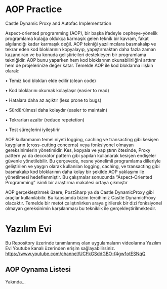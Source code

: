 # AOP Practice
Castle Dynamic Proxy and Autofac Implementation 

Aspect-oriented programming (AOP), bir başka ifadeyle cepheye-yönelik programlama kulağa oldukça karmaşık gelen teknik bir kavram, fakat algılandığı kadar karmaşık değil. AOP tekniği yazılımcılara basmakalıp ve tekrar eden kod bloklarının kopyalayıp, yapıştırmaktan daha fazla zaman kazandıran ve bu konuda geliştiricileri destekleyen bir programlama tekniğidir. AOP bunu yaparken hem kod bloklarının okunabilirliğini arttırır hem de projelerinize değer katar. 
Temelde AOP ile kod bloklarına ilişkin olarak:

•	Temiz kod blokları elde edilir (clean code)

•	Kod bloklarını okumak kolaylaşır (easier to read)

•	Hatalara daha az açıktır (less prone to bugs)

•	Sürdürülmesi daha kolaydır (easier to maintain)

•	Tekrarları azaltır (reduce repetetion)

•	Test süreçlerini iyileştirir 

AOP kullanmanın temel niyeti logging, caching ve transacting gibi kesişen kaygıların (cross-cutting concerns) veya fonksiyonel olmayan gereksinimlerin yönetimidir. Kes, kopyala ve yapıştırın ötesinde, Proxy pattern ya da decorator pattern gibi yapıları kullanarak kesişen endişeler güvenle yönetilebilir. Bu çerçevede, nesne yönelimli programlama dilleriyle geliştirilen ve yaygın olarak kullanılan logging, caching, ve transacting gibi basmakalıp kod bloklarının daha kolay bir şekilde AOP yaklaşımı ile yönetilmesi hedeflenmiştir. Bu çalışmalar sonucunda “Aspect-Oriented Programming” isimli bir araştırma makalesi ortaya çıkmıştır

AOP gerçekleştirmek üzere; PostSharp ya da Castle DynamicProxy gibi araçlar kullanılabilir. Bu kapsamda bizim tercihimiz Castle DynamicProxy olacaktır. Temelde bir metot çalıştırılırken araya girilerek bir dizi fonksiyonel olmayan gereksinimin karşılanması bu tekniklik ile gerçekleştirilmektedir.

# Yazılım Evi 
Bu Repository üzerinde tanımlanmış olan uygulamaların videolarına Yazılım Evi Youtube kanalı üzerinden erişim sağlayabilirsiniz.
https://www.youtube.com/channel/UCFkGSddGBO-f4gw1otESNqQ

## AOP Oynama Listesi
Yakında...
